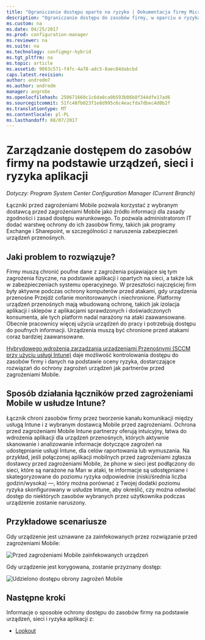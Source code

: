 ```yaml
---
title: "Ograniczanie dostępu oparte na ryzyko | Dokumentacja firmy Microsoft"
description: "Ograniczanie dostępu do zasobów firmy, w oparciu o ryzyka urządzeń, sieci i aplikacji."
ms.custom: na
ms.date: 04/25/2017
ms.prod: configuration-manager
ms.reviewer: na
ms.suite: na
ms.technology: configmgr-hybrid
ms.tgt_pltfrm: na
ms.topic: article
ms.assetid: 9083c571-f4fc-4a78-adc5-8aec84dabcbd
caps.latest.revision: 
author: andredm7
ms.author: andredm
manager: angrobe
ms.openlocfilehash: 250671660c1c6da0ca9b593b06b8f344dfe17ad6
ms.sourcegitcommit: 51fc48fb023f1e8d995c6c4eacfda7dbec4d0b2f
ms.translationtype: MT
ms.contentlocale: pl-PL
ms.lasthandoff: 08/07/2017
---
```

# <a name="manage-access-to-company-resource-based-on-device-network-and-application-risk"></a>Zarządzanie dostępem do zasobów firmy na podstawie urządzeń, sieci i ryzyka aplikacji

*Dotyczy: Program System Center Configuration Manager (Current Branch)*

Łączniki przed zagrożeniami Mobile pozwala korzystać z wybranym dostawcą przed zagrożeniami Mobile jako źródło informacji dla zasady zgodności i zasad dostępu warunkowego. To pozwala administratorom IT dodać warstwę ochrony do ich zasobów firmy, takich jak programy Exchange i Sharepoint, w szczególności z naruszenia zabezpieczeń urządzeń przenośnych.

## <a name="what-problem-does-this-solve"></a>Jaki problem to rozwiązuje?

Firmy muszą chronić poufne dane z zagrożenia pojawiające się tym zagrożenia fizyczne, na podstawie aplikacji i opartych na sieci, a także luk w zabezpieczeniach systemu operacyjnego.
W przeszłości najczęściej firm były aktywne podczas ochrony komputerów przed atakami, gdy urządzenia przenośne Przejdź cofanie monitorowanych i niechronione. Platformy urządzeń przenośnych mają wbudowaną ochronę, takich jak izolacja aplikacji i sklepów z aplikacjami sprawdzonych i doświadczonych konsumenta, ale tych platform nadal narażony na ataki zaawansowane. Obecnie pracownicy więcej użycia urządzeń do pracy i potrzebują dostępu do poufnych informacji. Urządzenia muszą być chronione przed atakami coraz bardziej zaawansowane.

[Hybrydowego wdrożenia zarządzania urządzeniami Przenośnymi (SCCM przy użyciu usługi Intune)](https://docs.microsoft.com/sccm/mdm/understand/choose-between-standalone-intune-and-hybrid-mobile-device-management) daje możliwość kontrolowania dostępu do zasobów firmy i danych na podstawie oceny ryzyka, dostarczające rozwiązań do ochrony zagrożeń urządzeń jak partnerów przed zagrożeniami Mobile.

## <a name="how-the-intune-mobile-threat-defense-connectors-work"></a>Sposób działania łączników przed zagrożeniami Mobile w usłudze Intune?

Łącznik chroni zasobów firmy przez tworzenie kanału komunikacji między usługą Intune i z wybranym dostawcą Mobile przed zagrożeniami. Ochrona przed zagrożeniami Mobile Intune partnerzy oferują intuicyjny, łatwa do wdrożenia aplikacji dla urządzeń przenośnych, których aktywnie skanowanie i analizowanie informacje dotyczące zagrożeń na udostępnianie usługi Intune, dla celów raportowania lub wymuszania. Na przykład, jeśli połączonej aplikacji mobilnych przed zagrożeniami zgłasza dostawcy przed zagrożeniami Mobile, że phone w sieci jest podłączony do sieci, które są narażone na Man w ataki, te informacje są udostępniane i skategoryzowane do poziomu ryzyka odpowiednie (niski/średnia liczba godzin/wysoka) —, który można porównać z Twojej dodatki poziomu ryzyka skonfigurowany w usłudze Intune, aby określić, czy można odwołać dostęp do niektórych zasobów wybranych przez użytkownika podczas urządzenie zostanie naruszony.

## <a name="sample-scenarios"></a>Przykładowe scenariusze

Gdy urządzenie jest uznawane za zainfekowanych przez rozwiązanie przed zagrożeniami Mobile:

![Przed zagrożeniami Mobile zainfekowanych urządzeń](../media/mtp/MTD-image-1.png)

Gdy urządzenie jest korygowana, zostanie przyznany dostęp:

![Udzielono dostępu obrony zagrożeń Mobile](../media/mtp/MTD-image-2.png)

## <a name="next-steps"></a>Następne kroki

Informacje o sposobie ochrony dostępu do zasobów firmy na podstawie urządzeń, sieci i ryzyka aplikacji z:

- [Lookout](https://docs.microsoft.com/intune/deploy-use/lookout-mobile-threat-defense-connector)